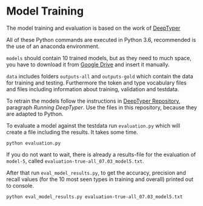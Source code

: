 # Model Training

The model training and evaluation is based on the work of [DeepTyper](https://github.com/DeepTyper/DeepTyper)

All of these Python commands are executed in Python 3.6, recommended is the use of an anaconda environment.

`models` should contain 10 trained models, but as they need to much space, you have to download it from [Google Drive](https://drive.google.com/drive/folders/1VsOmzFGH3Jo6t8n_QZqM_iCYTrGujbGi?usp=sharing) and insert it manually. 

`data` includes folders `outputs-all` and `outputs-gold` which contain the data for training and testing. Furthermore the token and type vocabulary files and files including information about training, validation and testdata.

To retrain the models follow the instructions in [DeepTyper Repository](https://github.com/DeepTyper/DeepTyper#running-deeptyper), paragraph *Running DeepTyper*. Use the files in this repository, because they are adapted to Python. 

To evaluate a model against the testdata run `evaluation.py` which will create a file including the results. It takes some time.

```
python evaluation.py
```
If you do not want to wait, there is already a results-file for the evaluation of `model-5`, called `evaluation-true-all_07.03_model5.txt`.

After that run `eval_model_results.py`, to get the accuracy, precision and recall values (for the 10 most seen types in training and overall) printed out to console.

```
python eval_model_results.py evaluation-true-all_07.03_model5.txt
```
